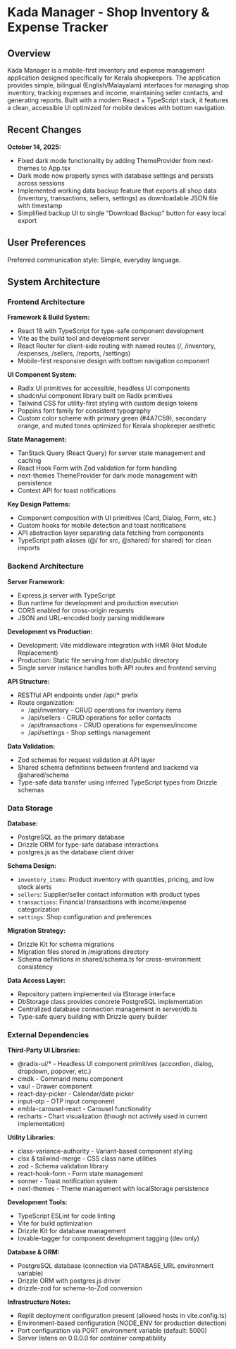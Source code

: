 # Kada Manager - Shop Inventory & Expense Tracker

## Overview

Kada Manager is a mobile-first inventory and expense management application designed specifically for Kerala shopkeepers. The application provides simple, bilingual (English/Malayalam) interfaces for managing shop inventory, tracking expenses and income, maintaining seller contacts, and generating reports. Built with a modern React + TypeScript stack, it features a clean, accessible UI optimized for mobile devices with bottom navigation.

## Recent Changes

**October 14, 2025:**
- Fixed dark mode functionality by adding ThemeProvider from next-themes to App.tsx
- Dark mode now properly syncs with database settings and persists across sessions
- Implemented working data backup feature that exports all shop data (inventory, transactions, sellers, settings) as downloadable JSON file with timestamp
- Simplified backup UI to single "Download Backup" button for easy local export

## User Preferences

Preferred communication style: Simple, everyday language.

## System Architecture

### Frontend Architecture

**Framework & Build System:**
- React 18 with TypeScript for type-safe component development
- Vite as the build tool and development server
- React Router for client-side routing with named routes (/, /inventory, /expenses, /sellers, /reports, /settings)
- Mobile-first responsive design with bottom navigation component

**UI Component System:**
- Radix UI primitives for accessible, headless UI components
- shadcn/ui component library built on Radix primitives
- Tailwind CSS for utility-first styling with custom design tokens
- Poppins font family for consistent typography
- Custom color scheme with primary green (#4A7C59), secondary orange, and muted tones optimized for Kerala shopkeeper aesthetic

**State Management:**
- TanStack Query (React Query) for server state management and caching
- React Hook Form with Zod validation for form handling
- next-themes ThemeProvider for dark mode management with persistence
- Context API for toast notifications

**Key Design Patterns:**
- Component composition with UI primitives (Card, Dialog, Form, etc.)
- Custom hooks for mobile detection and toast notifications
- API abstraction layer separating data fetching from components
- TypeScript path aliases (@/ for src, @shared/ for shared) for clean imports

### Backend Architecture

**Server Framework:**
- Express.js server with TypeScript
- Bun runtime for development and production execution
- CORS enabled for cross-origin requests
- JSON and URL-encoded body parsing middleware

**Development vs Production:**
- Development: Vite middleware integration with HMR (Hot Module Replacement)
- Production: Static file serving from dist/public directory
- Single server instance handles both API routes and frontend serving

**API Structure:**
- RESTful API endpoints under /api/* prefix
- Route organization:
  - /api/inventory - CRUD operations for inventory items
  - /api/sellers - CRUD operations for seller contacts
  - /api/transactions - CRUD operations for expenses/income
  - /api/settings - Shop settings management

**Data Validation:**
- Zod schemas for request validation at API layer
- Shared schema definitions between frontend and backend via @shared/schema
- Type-safe data transfer using inferred TypeScript types from Drizzle schemas

### Data Storage

**Database:**
- PostgreSQL as the primary database
- Drizzle ORM for type-safe database interactions
- postgres.js as the database client driver

**Schema Design:**
- `inventory_items`: Product inventory with quantities, pricing, and low stock alerts
- `sellers`: Supplier/seller contact information with product types
- `transactions`: Financial transactions with income/expense categorization
- `settings`: Shop configuration and preferences

**Migration Strategy:**
- Drizzle Kit for schema migrations
- Migration files stored in /migrations directory
- Schema definitions in shared/schema.ts for cross-environment consistency

**Data Access Layer:**
- Repository pattern implemented via IStorage interface
- DbStorage class provides concrete PostgreSQL implementation
- Centralized database connection management in server/db.ts
- Type-safe query building with Drizzle query builder

### External Dependencies

**Third-Party UI Libraries:**
- @radix-ui/* - Headless UI component primitives (accordion, dialog, dropdown, popover, etc.)
- cmdk - Command menu component
- vaul - Drawer component
- react-day-picker - Calendar/date picker
- input-otp - OTP input component
- embla-carousel-react - Carousel functionality
- recharts - Chart visualization (though not actively used in current implementation)

**Utility Libraries:**
- class-variance-authority - Variant-based component styling
- clsx & tailwind-merge - CSS class name utilities
- zod - Schema validation library
- react-hook-form - Form state management
- sonner - Toast notification system
- next-themes - Theme management with localStorage persistence

**Development Tools:**
- TypeScript ESLint for code linting
- Vite for build optimization
- Drizzle Kit for database management
- lovable-tagger for component development tagging (dev only)

**Database & ORM:**
- PostgreSQL database (connection via DATABASE_URL environment variable)
- Drizzle ORM with postgres.js driver
- drizzle-zod for schema-to-Zod conversion

**Infrastructure Notes:**
- Replit deployment configuration present (allowed hosts in vite.config.ts)
- Environment-based configuration (NODE_ENV for production detection)
- Port configuration via PORT environment variable (default: 5000)
- Server listens on 0.0.0.0 for container compatibility